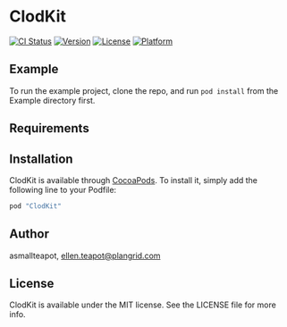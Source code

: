 # ClodKit

[![CI Status](http://img.shields.io/travis/asmallteapot/ClodKit.svg?style=flat)](https://travis-ci.org/asmallteapot/ClodKit)
[![Version](https://img.shields.io/cocoapods/v/ClodKit.svg?style=flat)](http://cocoapods.org/pods/ClodKit)
[![License](https://img.shields.io/cocoapods/l/ClodKit.svg?style=flat)](http://cocoapods.org/pods/ClodKit)
[![Platform](https://img.shields.io/cocoapods/p/ClodKit.svg?style=flat)](http://cocoapods.org/pods/ClodKit)

## Example

To run the example project, clone the repo, and run `pod install` from the Example directory first.

## Requirements

## Installation

ClodKit is available through [CocoaPods](http://cocoapods.org). To install
it, simply add the following line to your Podfile:

```ruby
pod "ClodKit"
```

## Author

asmallteapot, ellen.teapot@plangrid.com

## License

ClodKit is available under the MIT license. See the LICENSE file for more info.

